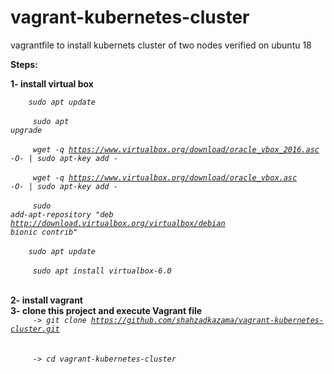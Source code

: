 # vagrant-kubernetes-cluster
vagrantfile to install kubernets cluster of two nodes verified on ubuntu 18


<b>Steps:</b>

<b>1- install virtual box <br/></b>
<i>
 
<code>&nbsp;&nbsp;&nbsp;&nbsp;sudo apt update   </code> <br/><br/>
<code> &nbsp;&nbsp;&nbsp;&nbsp;sudo apt upgrade  </code> <br/><br/>
<code> &nbsp;&nbsp;&nbsp;&nbsp;wget -q https://www.virtualbox.org/download/oracle_vbox_2016.asc -O- | sudo apt-key add - </code> <br/> <br/>
<code> &nbsp;&nbsp;&nbsp;&nbsp;wget -q https://www.virtualbox.org/download/oracle_vbox.asc -O- | sudo apt-key add - </code> <br/> <br/>
<code> &nbsp;&nbsp;&nbsp;&nbsp;sudo add-apt-repository "deb http://download.virtualbox.org/virtualbox/debian bionic contrib" </code> <br/> <br/>
<code>&nbsp;&nbsp;&nbsp;&nbsp;sudo apt update </code> <br/> <br/>
<code> &nbsp;&nbsp;&nbsp;&nbsp;sudo apt install virtualbox-6.0 </code> <br/><br/>

 </i>

<b>2- install vagrant  <br/></b>
<b>3- clone this project and execute Vagrant file <br/></b>
<i>
  <code>&nbsp;&nbsp;&nbsp;&nbsp; -> git clone https://github.com/shahzadkazama/vagrant-kubernetes-cluster.git </code> <br/> <br/>
  <code>&nbsp;&nbsp;&nbsp;&nbsp; -> cd vagrant-kubernetes-cluster </code><br/><br/>
 </i>
